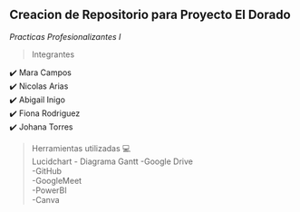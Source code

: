 ## Creacion de Repositorio para Proyecto El Dorado   
_Practicas Profesionalizantes I_

>Integrantes

:heavy_check_mark: Mara Campos  
:heavy_check_mark: Nicolas Arias  
:heavy_check_mark: Abigail Inigo  
:heavy_check_mark: Fiona Rodriguez  
:heavy_check_mark: Johana Torres  

>Herramientas utilizadas 💻  
Lucidchart - Diagrama Gantt
-Google Drive  
-GitHub  
-GoogleMeet  
-PowerBI  
-Canva  
